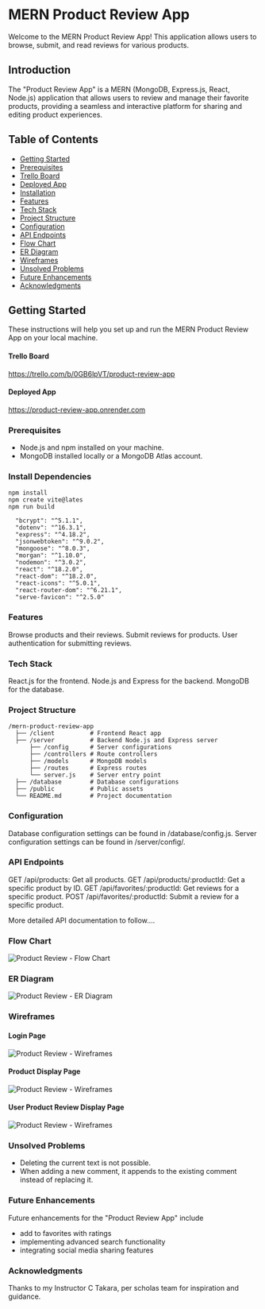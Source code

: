 # MERN Product Review App

Welcome to the MERN Product Review App! This application allows users to browse, submit, and read reviews for various products.

## Introduction

The "Product Review App" is a MERN (MongoDB, Express.js, React, Node.js) application that allows users to review and manage their favorite products, providing a seamless and interactive platform for sharing and editing product experiences.

## Table of Contents

- [Getting Started](#getting-started)
- [Prerequisites](#prerequisites)
- [Trello Board](#trello-board)
- [Deployed App](#deployed-app)
- [Installation](#install-dependencies)
- [Features](#features)
- [Tech Stack](#tech-stack)
- [Project Structure](#project-structure)
- [Configuration](#configuration)
- [API Endpoints](#api-endpoints)
- [Flow Chart](#flow-chart)
- [ER Diagram](#er-diagram)
- [Wireframes](#wireframes)
- [Unsolved Problems](#unsolved-problems)
- [Future Enhancements](#future-enhancements)
- [Acknowledgments](#acknowledgments)

## Getting Started

These instructions will help you set up and run the MERN Product Review App on your local machine.

#### Trello Board

https://trello.com/b/0GB6lpVT/product-review-app

#### Deployed App

https://product-review-app.onrender.com

### Prerequisites

- Node.js and npm installed on your machine.
- MongoDB installed locally or a MongoDB Atlas account.

### Install Dependencies

```console
npm install
npm create vite@lates
npm run build

  "bcrypt": "^5.1.1",
  "dotenv": "^16.3.1",
  "express": "^4.18.2",
  "jsonwebtoken": "^9.0.2",
  "mongoose": "^8.0.3",
  "morgan": "^1.10.0",
  "nodemon": "^3.0.2",
  "react": "^18.2.0",
  "react-dom": "^18.2.0",
  "react-icons": "^5.0.1",
  "react-router-dom": "^6.21.1",
  "serve-favicon": "^2.5.0"
```

### Features
Browse products and their reviews.
Submit reviews for products.
User authentication for submitting reviews.


### Tech Stack
React.js for the frontend.
Node.js and Express for the backend.
MongoDB for the database.

### Project Structure

```console
/mern-product-review-app
  ├── /client          # Frontend React app
  ├── /server          # Backend Node.js and Express server
      ├── /config      # Server configurations
      ├── /controllers # Route controllers
      ├── /models      # MongoDB models
      ├── /routes      # Express routes
      └── server.js    # Server entry point
  ├── /database        # Database configurations
  ├── /public          # Public assets
  └── README.md        # Project documentation
```

### Configuration 
Database configuration settings can be found in /database/config.js.
Server configuration settings can be found in /server/config/.

### API Endpoints

GET /api/products: Get all products.
GET /api/products/:productId: Get a specific product by ID.
GET /api/favorites/:productId: Get reviews for a specific product.
POST /api/favorites/:productId: Submit a review for a specific product.

More detailed API documentation to follow....

### Flow Chart

![Product Review - Flow Chart](specs/flowchart-prod-review.jpg)

### ER Diagram

![Product Review - ER Diagram](specs/er-prod-review.jpg)

### Wireframes

#### Login Page

![Product Review - Wireframes](specs/wireframe-001.png)

#### Product Display Page

![Product Review - Wireframes](specs/wireframe-002.png)

#### User Product Review Display Page

![Product Review - Wireframes](specs/wireframe-003.png)

### Unsolved Problems
  - Deleting the current text is not possible.
  - When adding a new comment, it appends to the existing comment instead of replacing it.

### Future Enhancements
Future enhancements for the "Product Review App" include 
  - add to favorites with ratings
  - implementing advanced search functionality
  - integrating social media sharing features

### Acknowledgments
Thanks to my Instructor C Takara, per scholas team for inspiration and guidance.